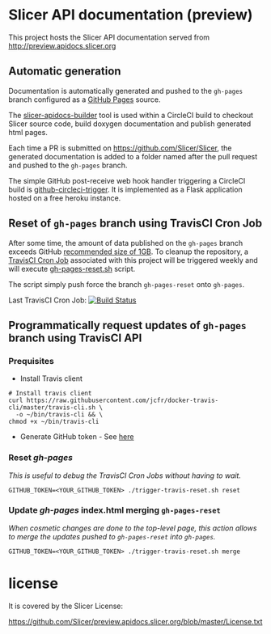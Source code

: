 # Slicer API documentation (preview)

This project hosts the Slicer API documentation served from http://preview.apidocs.slicer.org


## Automatic generation

Documentation is automatically generated and pushed to the `gh-pages` branch configured as a [GitHub Pages](https://help.github.com/articles/configuring-a-publishing-source-for-github-pages/) source.

The [slicer-apidocs-builder](https://github.com/Slicer/slicer-apidocs-builder) tool is used within a CircleCI
build to checkout Slicer source code, build doxygen documentation and publish generated html pages.

Each time a PR is submitted on https://github.com/Slicer/Slicer, the generated
documentation is added to a folder named after the pull request and pushed to
the `gh-pages` branch.

The simple GitHub post-receive web hook handler triggering a CircleCI build is
[github-circleci-trigger](https://github.com/Slicer/github-circleci-trigger). It is implemented as
a Flask application hosted on a free heroku instance.

## Reset of `gh-pages` branch using TravisCI Cron Job

After some time, the amount of data published on the `gh-pages` branch exceeds GitHub [recommended size of 1GB][max_size].
To cleanup the repository, a [TravisCI Cron Job][cronjob] associated with this project
will be triggered weekly and will execute [gh-pages-reset.sh](./gh-pages-reset.sh) script.

The script simply push force the branch `gh-pages-reset` onto `gh-pages`.

Last TravisCI Cron Job: [![Build Status][travis_img]][travis]

[max_size]: https://help.github.com/articles/what-is-my-disk-quota/
[cronjob]: https://docs.travis-ci.com/user/cron-jobs/
[travis]: https://travis-ci.org/Slicer/preview.apidocs.slicer.org
[travis_img]: https://travis-ci.org/Slicer/preview.apidocs.slicer.org.svg?branch=master


## Programmatically request updates of `gh-pages` branch using TravisCI API

### Prequisites

* Install Travis client

```
# Install travis client
curl https://raw.githubusercontent.com/jcfr/docker-travis-cli/master/travis-cli.sh \
  -o ~/bin/travis-cli && \
chmod +x ~/bin/travis-cli
```

* Generate GitHub token - See [here](https://github.com/settings/tokens)

### Reset *gh-pages*

*This is useful to debug the TravisCI Cron Jobs without having to wait.*

```
GITHUB_TOKEN=<YOUR_GITHUB_TOKEN> ./trigger-travis-reset.sh reset
```


### Update *gh-pages* index.html merging `gh-pages-reset`

*When cosmetic changes are done to the top-level page, this action allows to merge the
updates pushed to `gh-pages-reset` into `gh-pages`.*

```
GITHUB_TOKEN=<YOUR_GITHUB_TOKEN> ./trigger-travis-reset.sh merge
```



# license

It is covered by the Slicer License:

https://github.com/Slicer/preview.apidocs.slicer.org/blob/master/License.txt


